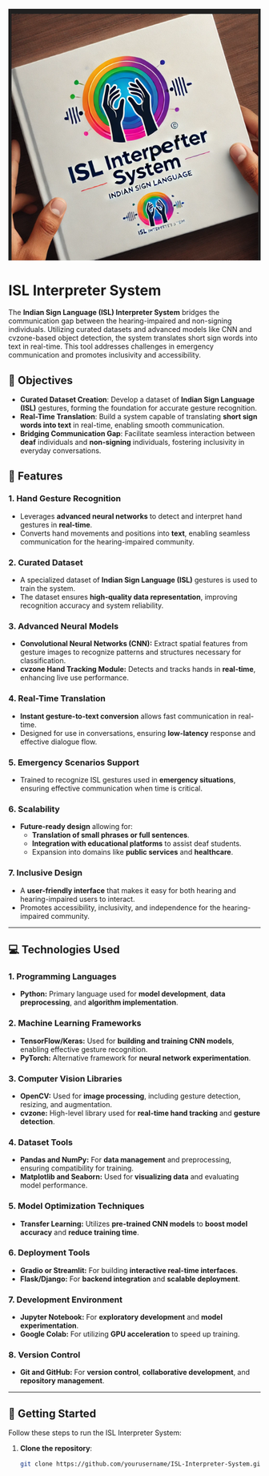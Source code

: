 ![ISL Interpreter Logo](logo1.png)

# ISL Interpreter System
The **Indian Sign Language (ISL) Interpreter System** bridges the communication gap between the hearing-impaired and non-signing individuals. Utilizing curated datasets and advanced models like CNN and cvzone-based object detection, the system translates short sign words into text in real-time. This tool addresses challenges in emergency communication and promotes inclusivity and accessibility.

## 🎯 Objectives
- **Curated Dataset Creation**: Develop a dataset of **Indian Sign Language (ISL)** gestures, forming the foundation for accurate gesture recognition.
- **Real-Time Translation**: Build a system capable of translating **short sign words into text** in real-time, enabling smooth communication.
- **Bridging Communication Gap**: Facilitate seamless interaction between **deaf** individuals and **non-signing** individuals, fostering inclusivity in everyday conversations.

## 🚀 Features

### 1. **Hand Gesture Recognition**
- Leverages **advanced neural networks** to detect and interpret hand gestures in **real-time**.
- Converts hand movements and positions into **text**, enabling seamless communication for the hearing-impaired community.

### 2. **Curated Dataset**
- A specialized dataset of **Indian Sign Language (ISL)** gestures is used to train the system.
- The dataset ensures **high-quality data representation**, improving recognition accuracy and system reliability.

### 3. **Advanced Neural Models**
- **Convolutional Neural Networks (CNN):** Extract spatial features from gesture images to recognize patterns and structures necessary for classification.
- **cvzone Hand Tracking Module:** Detects and tracks hands in **real-time**, enhancing live use performance.

### 4. **Real-Time Translation**
- **Instant gesture-to-text conversion** allows fast communication in real-time.
- Designed for use in conversations, ensuring **low-latency** response and effective dialogue flow.

### 5. **Emergency Scenarios Support**
- Trained to recognize ISL gestures used in **emergency situations**, ensuring effective communication when time is critical.

### 6. **Scalability**
- **Future-ready design** allowing for:
  - **Translation of small phrases or full sentences**.
  - **Integration with educational platforms** to assist deaf students.
  - Expansion into domains like **public services** and **healthcare**.

### 7. **Inclusive Design**
- A **user-friendly interface** that makes it easy for both hearing and hearing-impaired users to interact.
- Promotes accessibility, inclusivity, and independence for the hearing-impaired community.

---

## 💻 Technologies Used

### 1. **Programming Languages**
- **Python:** Primary language used for **model development**, **data preprocessing**, and **algorithm implementation**.

### 2. **Machine Learning Frameworks**
- **TensorFlow/Keras:** Used for **building and training CNN models**, enabling effective gesture recognition.
- **PyTorch:** Alternative framework for **neural network experimentation**.

### 3. **Computer Vision Libraries**
- **OpenCV:** Used for **image processing**, including gesture detection, resizing, and augmentation.
- **cvzone:** High-level library used for **real-time hand tracking** and **gesture detection**.

### 4. **Dataset Tools**
- **Pandas and NumPy:** For **data management** and preprocessing, ensuring compatibility for training.
- **Matplotlib and Seaborn:** Used for **visualizing data** and evaluating model performance.

### 5. **Model Optimization Techniques**
- **Transfer Learning:** Utilizes **pre-trained CNN models** to **boost model accuracy** and **reduce training time**.

### 6. **Deployment Tools**
- **Gradio or Streamlit:** For building **interactive real-time interfaces**.
- **Flask/Django:** For **backend integration** and **scalable deployment**.

### 7. **Development Environment**
- **Jupyter Notebook:** For **exploratory development** and **model experimentation**.
- **Google Colab:** For utilizing **GPU acceleration** to speed up training.

### 8. **Version Control**
- **Git and GitHub:** For **version control**, **collaborative development**, and **repository management**.

---

## 🚀 Getting Started

Follow these steps to run the ISL Interpreter System:

1. **Clone the repository**:
   ```bash
   git clone https://github.com/yourusername/ISL-Interpreter-System.git





 
